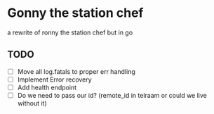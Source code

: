 # Gonny the station chef

a rewrite of ronny the station chef but in go

## TODO
- [ ] Move all log.fatals to proper err handling
- [ ] Implement Error recovery
- [ ] Add health endpoint
- [ ] Do we need to pass our id? (remote_id in telraam or could we live without it)
